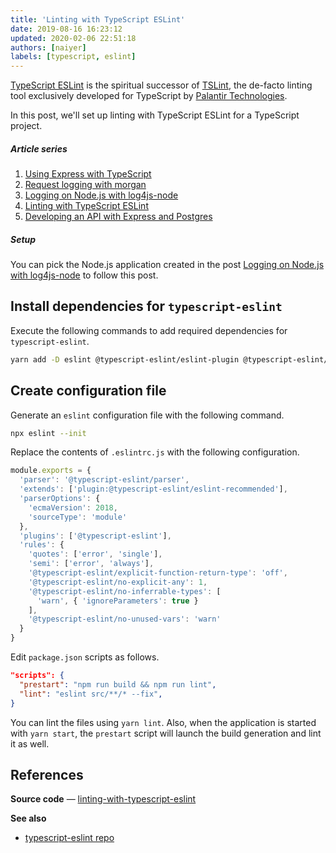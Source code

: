 ```yaml
---
title: 'Linting with TypeScript ESLint'
date: 2019-08-16 16:23:12
updated: 2020-02-06 22:51:18
authors: [naiyer]
labels: [typescript, eslint]
---
```


[TypeScript ESLint](https://github.com/typescript-eslint/typescript-eslint) is the spiritual successor of [TSLint](https://github.com/palantir/tslint), the de-facto linting tool exclusively developed for TypeScript by [Palantir Technologies](https://palantir.com/). 

In this post, we'll set up linting with TypeScript ESLint for a TypeScript project.

##### Article series

1. [Using Express with TypeScript](/blog/2019/01/12/using-express-with-typescript/)
2. [Request logging with morgan](/blog/2019/08/13/request-logging-with-morgan/)
3. [Logging on Node.js with log4js-node](/blog/2019/08/14/logging-on-nodejs-with-log4js-node/)
4. [Linting with TypeScript ESLint](/blog/2019/08/16/linting-with-typescript-eslint/)
5. [Developing an API with Express and Postgres](/blog/2019/08/19/developing-an-api-with-express-and-postgres/)

##### Setup

You can pick the Node.js application created in the post [Logging on Node.js with log4js-node](/blog/2019/08/14/logging-on-nodejs-with-log4js-node/) to follow this post.

## Install dependencies for `typescript-eslint`

Execute the following commands to add required dependencies for `typescript-eslint`.

```bash
yarn add -D eslint @typescript-eslint/eslint-plugin @typescript-eslint/parser
```

## Create configuration file

Generate an `eslint` configuration file with the following command.

```bash
npx eslint --init
```

Replace the contents of `.eslintrc.js` with the following configuration.

```js
module.exports = {
  'parser': '@typescript-eslint/parser',
  'extends': ['plugin:@typescript-eslint/eslint-recommended'],
  'parserOptions': {
    'ecmaVersion': 2018,
    'sourceType': 'module'
  },
  'plugins': ['@typescript-eslint'],
  'rules': {
    'quotes': ['error', 'single'],
    'semi': ['error', 'always'],
    '@typescript-eslint/explicit-function-return-type': 'off',
    '@typescript-eslint/no-explicit-any': 1,
    '@typescript-eslint/no-inferrable-types': [
      'warn', { 'ignoreParameters': true }
    ],
    '@typescript-eslint/no-unused-vars': 'warn'
  }
}
```

Edit `package.json` scripts as follows.

```json
"scripts": {
  "prestart": "npm run build && npm run lint",
  "lint": "eslint src/**/* --fix",
}
```

You can lint the files using `yarn lint`. Also, when the application is started with `yarn start`, the `prestart` script will launch the build generation and lint it as well.

## References

**Source code** &mdash; [linting-with-typescript-eslint](https://gitlab.com/mflash/nodejs-guides/-/tree/master/linting-with-typescript-eslint)

**See also**
- [typescript-eslint repo](https://github.com/typescript-eslint/typescript-eslint)